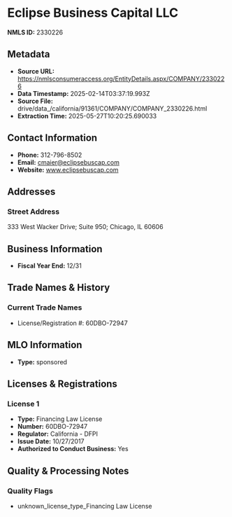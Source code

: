 # Eclipse Business Capital LLC

**NMLS ID:** 2330226

## Metadata
- **Source URL:** https://nmlsconsumeraccess.org/EntityDetails.aspx/COMPANY/2330226
- **Data Timestamp:** 2025-02-14T03:37:19.993Z
- **Source File:** drive/data_/california/91361/COMPANY/COMPANY_2330226.html
- **Extraction Time:** 2025-05-27T10:20:25.690033

## Contact Information
- **Phone:** 312-796-8502
- **Email:** cmaier@eclipsebuscap.com
- **Website:** www.eclipsebuscap.com

## Addresses
### Street Address
333 West Wacker Drive; Suite 950; Chicago, IL 60606

## Business Information
- **Fiscal Year End:** 12/31

## Trade Names & History
### Current Trade Names
- License/Registration #: 60DBO-72947

## MLO Information
- **Type:** sponsored

## Licenses & Registrations

### License 1
- **Type:** Financing Law License
- **Number:** 60DBO-72947
- **Regulator:** California - DFPI
- **Issue Date:** 10/27/2017
- **Authorized to Conduct Business:** Yes

## Quality & Processing Notes
### Quality Flags
- unknown_license_type_Financing Law License
